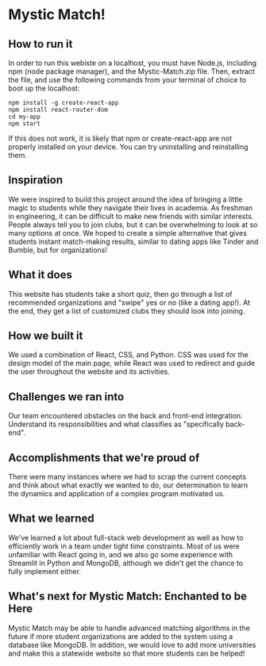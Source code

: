 # Mystic Match!

## How to run it
In order to run this webiste on a localhost, you must have Node.js, including npm (node package manager), and the Mystic-Match.zip file. Then, extract the file, and use the following commands from your terminal of choice to boot up the localhost:

```
npm install -g create-react-app
npm install react-router-dom
cd my-app
npm start
```

If this does not work, it is likely that npm or create-react-app are not properly installed on your device. You can try uninstalling and reinstalling them.

## Inspiration
We were inspired to build this project around the idea of bringing a little magic to students while they navigate their lives in academia. As freshman in engineering, it can be difficult to make new friends with similar interests. People always tell you to join clubs, but it can be overwhelming to look at so many options at once. We hoped to create a simple alternative that gives students instant match-making results, similar to dating apps like Tinder and Bumble, but for organizations!

## What it does
This website has students take a short quiz, then go through a list of recommended organizations and "swipe" yes or no (like a dating app!). At the end, they get a list of customized clubs they should look into joining.

## How we built it
We used a combination of React, CSS, and Python.  CSS was used for the design model of the main page, while React was used to redirect and guide the user throughout the website and its activities.

## Challenges we ran into
Our team encountered obstacles on the back and front-end integration. Understand its responsibilities and what classifies as "specifically back-end". 

## Accomplishments that we're proud of
There were many instances where we had to scrap the current concepts and think about what exactly we wanted to do, our determination to learn the dynamics and application of a complex program motivated us.

## What we learned
We've learned a lot about full-stack web development as well as how to efficiently work in a team under tight time constraints. Most of us were unfamiliar with React going in, and we also go some experience with Streamlit in Python and MongoDB, although we didn't get the chance to fully implement either.

## What's next for Mystic Match: Enchanted to be Here
Mystic Match may be able to handle advanced matching algorithms in the future if more student organizations are added to the system using a database like MongoDB. In addition, we would love to add more universities and make this a statewide website so that more students can be helped!
